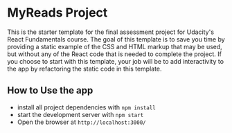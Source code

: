 # MyReads Project

This is the starter template for the final assessment project for Udacity's React Fundamentals course. The goal of this template is to save you time by providing a static example of the CSS and HTML markup that may be used, but without any of the React code that is needed to complete the project. If you choose to start with this template, your job will be to add interactivity to the app by refactoring the static code in this template.

## How to Use the app

-   install all project dependencies with `npm install`
-   start the development server with `npm start`
-   Open the browser at `http://localhost:3000/`
